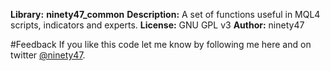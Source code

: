 **Library:**            **ninety47_common**
**Description:**        A set of functions useful in MQL4 scripts, indicators and experts.
**License:**            GNU GPL v3
**Author:**             ninety47 

#Feedback
If you like this code let me know by following me here and on twitter [@ninety47](https://twitter.com/ninety47).

